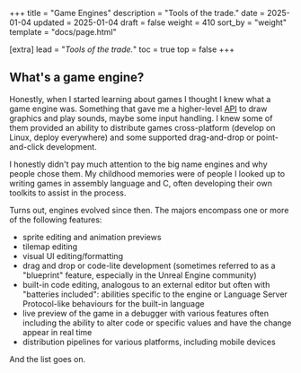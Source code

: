 +++
title = "Game Engines"
description = "Tools of the trade."
date = 2025-01-04
updated = 2025-01-04
draft = false
weight = 410
sort_by = "weight"
template = "docs/page.html"

[extra]
lead = "<em>Tools of the trade.</em>"
toc = true
top = false
+++

## What's a game engine?

Honestly, when I started learning about games I thought I knew what a game engine was. Something
that gave me a higher-level [API]() to draw graphics and play sounds, maybe some input handling. I
knew some of them provided an ability to distribute games cross-platform (develop on Linux, deploy
everywhere) and some supported drag-and-drop or point-and-click development.

I honestly didn't pay much attention to the big name engines and why people chose them. My childhood
memories were of people I looked up to writing games in assembly language and C, often developing
their own toolkits to assist in the process.

Turns out, engines evolved since then. The majors encompass one or more of the following features:

- sprite editing and animation previews
- tilemap editing
- visual UI editing/formatting
- drag and drop or code-lite development (sometimes referred to as a "blueprint" feature, especially in the Unreal
  Engine community)
- built-in code editing, analogous to an external editor but often with "batteries included":
  abilities specific to the engine or Language Server Protocol-like behaviours for the built-in
  language
- live preview of the game in a debugger with various features often including the ability to alter
  code or specific values and have the change appear in real time
- distribution pipelines for various platforms, including mobile devices

And the list goes on.
